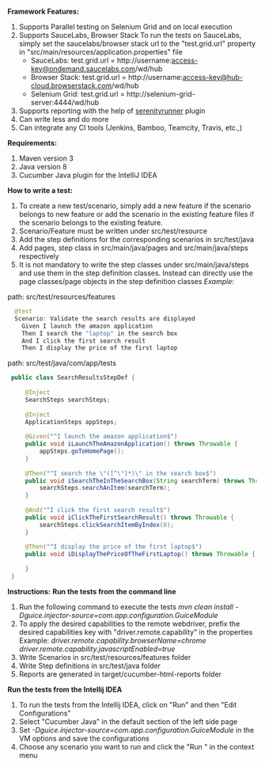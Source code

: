 **Framework Features:**
1. Supports Parallel testing on Selenium Grid and on local execution
2. Supports SauceLabs, Browser Stack
   To run the tests on SauceLabs, simply set the saucelabs/browser stack url to the "test.grid.url" property in "src/main/resources/application.properties" file
   * SauceLabs: test.grid.url = http://username:access-key@ondemand.saucelabs.com/wd/hub
   * Browser Stack: test.grid.url = http://username:access-key@hub-cloud.browserstack.com/wd/hub
   * Selenium Grid: test.grid.url = http://selenium-grid-server:4444/wd/hub
3. Supports reporting with the help of [serenityrunner](https://github.com/gyuvaraj10/serenityrunner) plugin
4. Can write less and do more
5. Can integrate any CI tools (Jenkins, Bamboo, Teamcity, Travis, etc.,)

**Requirements:**
1. Maven version 3
2. Java version 8
3. Cucumber Java plugin for the IntelliJ IDEA

**How to write a test:**
1. To create a new test/scenario, simply add a new feature if the scenario belongs to new feature or add the scenario in the existing 
feature files if the scenario belongs to the existing feature.
2. Scenario/Feature must be written under src/test/resource
3. Add the step definitions for the corresponding scenarios in src/test/java
4. Add pages, step class in src/main/java/pages and src/main/java/steps respectively
5. It is not mandatory to write the step classes under src/main/java/steps and use them in the step definition classes. Instead
can directly use the page classes/page objects in the step definition classes
_Example:_

path: src/test/resources/features
```java
  @test
  Scenario: Validate the search results are displayed
    Given I launch the amazon application
    Then I search the "laptop" in the search box
    And I click the first search result
    Then I display the price of the first laptop
 ```
 path: src/test/java/com/app/tests
 ```java 
  public class SearchResultsStepDef {
  
      @Inject
      SearchSteps searchSteps;
  
      @Inject
      ApplicationSteps appSteps;
  
      @Given("^I launch the amazon application$")
      public void iLaunchTheAmazonApplication() throws Throwable {
          appSteps.goToHomePage();
      }
  
      @Then("^I search the \"([^\"]*)\" in the search box$")
      public void iSearchTheInTheSearchBox(String searchTerm) throws Throwable {
          searchSteps.searchAnItem(searchTerm);
      }
  
      @And("^I click the first search result$")
      public void iClickTheFirstSearchResult() throws Throwable {
          searchSteps.clickSearchItemByIndex(0);
      }
  
      @Then("^I display the price of the first laptop$")
      public void iDisplayThePriceOfTheFirstLaptop() throws Throwable {
  
      }
  }  
```


**Instructions:**
**Run the tests from the command line**
1. Run the following command to execute the tests
   _mvn clean install -Dguice.injector-source=com.app.configuration.GuiceModule_
2. To apply the desired capabilities to the remote webdriver, prefix the desired capabilities key with "driver.remote.capability" in the properties
   Example: 
    _driver.remote.capability.browserName=chrome_
    _driver.remote.capability.javascriptEnabled=true_
3. Write Scenarios in src/test/resources/features folder
4. Write Step definitions in src/test/java folder
5. Reports are generated in target/cucumber-html-reports folder  
 
**Run the tests from the Intellij IDEA**
1. To run the tests from the Intellij IDEA, click on "Run" and then "Edit Configurations"
2. Select "Cucumber Java" in the default section of the left side page
3. Set _-Dguice.injector-source=com.app.configuration.GuiceModule_ in the VM options and save the configurations
4. Choose any scenario you want to run and click the "Run <scenario name>" in the context menu
